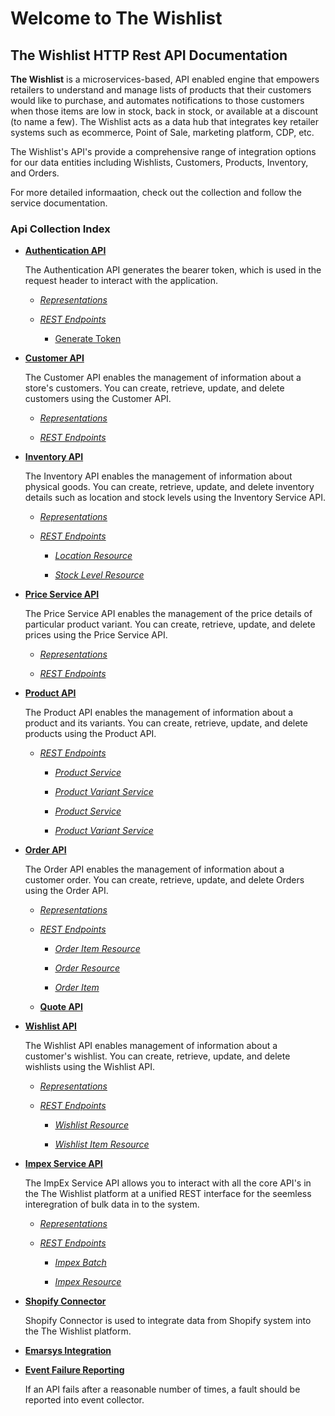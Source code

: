 # **Welcome to The Wishlist**


## **The Wishlist HTTP Rest API Documentation**

**The Wishlist**  is a microservices-based, API enabled engine that empowers retailers to understand and manage lists of products that their customers would like to purchase, and automates notifications to those customers when those items are low in stock, back in stock, or available at a discount (to name a few).  The Wishlist acts as a data hub that integrates key retailer systems such as ecommerce, Point of Sale, marketing platform, CDP, etc.  

The Wishlist's API's provide a comprehensive range of integration options for our data entities including Wishlists, Customers, Products, Inventory, and Orders. 

For more detailed informaation, check out the collection and follow the service documentation.


### Api Collection Index


- [**Authentication API**](authenticationsvcApi.md#authentication-api)	

	The Authentication API generates the bearer token, which is used in the request header to interact with the application.
	
	- [*Representations*](authenticationsvcApi.md#representations)

	- [*REST Endpoints*](authenticationsvcApi.md#rest-endpoints)

		- [Generate Token](authenticationsvcApi.md#generate-token)
  
		

- [**Customer API**](customersvcApi.md#customer-api)
  
  The Customer API enables the management of information about a store's customers. You can create, retrieve, update, and delete customers using the Customer API.
  
    - [*Representations*](customersvcApi.md#representations)
  
    - [*REST Endpoints*](customersvcApi.md#rest-endpoints)
  


- [**Inventory API**](inventorySvcAPI.md#inventory-api)
  
  The Inventory API enables the management of information about physical goods. You can create, retrieve, update, and delete inventory details such as location and stock levels using the Inventory Service API.


    - [*Representations*](inventorySvcAPI.md#representations)
    
    - [*REST Endpoints*](inventorySvcAPI.md#rest-endpoints)
    
      - [*Location Resource*](inventorySvcAPI.md#location-resource)

      - [*Stock Level Resource*](inventorySvcAPI.md#stock-level-resource)


<!-- - [**Merchant Service API**](merchantsSvcAPI.md#merchants-api)
  
  The Merchants Service enables the management of information about a merchant and their stores. You can create, retrieve, update, and delete merchants using the Merchant Service API.

  - [*Representations*](merchantsSvcAPI.md#representations)

  - [*REST Endpoints*](merchantsSvcAPI.md#rest-endpoints)
    
    - [*Merchant Resource*](merchantsSvcAPI.md#merchant-resource)
    
    - [*Plan Resource*](merchantsSvcAPI.md#plan-resource)
    
    - [*Store Resource*](merchantsSvcAPI.md#store-resource)
    
    - [*Store Config Resource*](merchantsSvcAPI.md#store-config-resource) -->

  
- [**Price Service API**](priceSvcAPI.md#price-api)
  
  The Price Service API enables the management of the price details of particular product variant. You can create, retrieve, update, and delete prices using the Price Service API.

    - [*Representations*](priceSvcAPI.md#representations)

    - [*REST Endpoints*](priceSvcAPI.md#rest-endpoints)


- [**Product API**](productsvcAPI.md#product-api)

    The Product API enables the management of information about a product and its variants. You can create, retrieve, update, and delete products using the Product API.
    
  - [*REST Endpoints*](productsvcAPI.md#rest-endpoints)

      - [*Product Service*](productsvcAPI.md#product-service)
         
      - [*Product Variant Service*](productsvcAPI.md#product-variant-service)
     
       - [*Product Service*](productsvcAPI.md#product-service)
     
       - [*Product Variant Service*](productsvcAPI.md#product-variant-service)
     

- [**Order API**](ordersSvcApi.md#order-svc-api)

    The Order API enables the management of information about a customer order. You can create, retrieve, update, and delete Orders using the Order API.

    - [*Representations*](ordersSvcApi.md#representations)

    - [*REST Endpoints*](ordersSvcApi.md#rest-endpoints)

      - [*Order Item Resource*](ordersSvcApi.md#order-item-resource)

      - [*Order Resource*](ordersSvcApi.md#order-resource)

      - [*Order Item*](ordersSvcApi.md#order-item)

    - [**Quote API**](quotesvcApi.md#Quote-api)

- [**Wishlist API**](wishlistSvcAPI.md#wishlist-api)
  
  The Wishlist API enables management of information about a customer's wishlist. You can create, retrieve, update, and delete wishlists using the Wishlist API.

   - [*Representations*](wishlistSvcAPI.md#representations)

  - [*REST Endpoints*](wishlistSvcAPI.md#rest-endpoints)

    - [*Wishlist Resource*](wishlistSvcAPI.md#wishlist-resource)

    - [*Wishlist Item Resource*](wishlistSvcAPI.md#wishlist-item-resource)
 


- [**Impex Service API**](impexAPI.md#impex-api)

    The ImpEx Service API allows you to interact with all the core API's in the The Wishlist platform at a unified REST interface for the seemless interegration of bulk data in to the system. 

  - [*Representations*](impexAPI.md#representations)

  - [*REST Endpoints*](impexAPI.md#rest-endpoints)

    - [*Impex Batch*](impexAPI.md#impex-resource)

    - [*Impex Resource*](impexAPI.md#impex-resource)



- [**Shopify Connector**](ShopifyConnector.md#shopify-connect)
  
  Shopify Connector is used to integrate data from  Shopify system into the The Wishlist platform.

<!-- - [**Event Collector**](eventcollectorAPI.md#event-collector-api)

    The event collector API is employed for enabling various events and campains that pertain to a customer.
    
    - [*Representations*](eventcollectorAPI.md#representations)

    - [*REST Endpoints*](eventcollectorAPI.md#rest-endpoints)

      - [*Events  Resource*](eventcollectorAPI.md#events--resource)

      - [*Event Subscription Resource*](eventcollectorAPI.md#event-subscription-resource) -->

<!-- 
- [**Platform Generated Events**](platformgeneratedevents.md#platform-generated-messages)
 -->

- [**Emarsys Integration**](emarsysIntegration.md#emarsys-integration)

- [**Event Failure Reporting**](apiFails.md#event-collector-api)

     If an API fails after a reasonable number of times, a fault should be reported into event collector.

